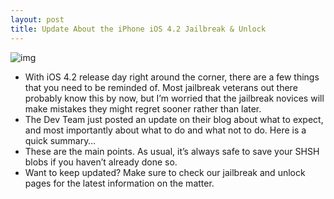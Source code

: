 ```yaml
---
layout: post
title: Update About the iPhone iOS 4.2 Jailbreak & Unlock
---
```

![img](http://media.idownloadblog.com/wp-content/uploads/2010/11/pwned.jpg)
* With iOS 4.2 release day right around the corner, there are a few things that you need to be reminded of. Most jailbreak veterans out there probably know this by now, but I’m worried that the jailbreak novices will make mistakes they might regret sooner rather than later.
* The Dev Team just posted an update on their blog about what to expect, and most importantly about what to do and what not to do. Here is a quick summary…
* These are the main points. As usual, it’s always safe to save your SHSH blobs if you haven’t already done so.
* Want to keep updated? Make sure to check our jailbreak and unlock pages for the latest information on the matter.

